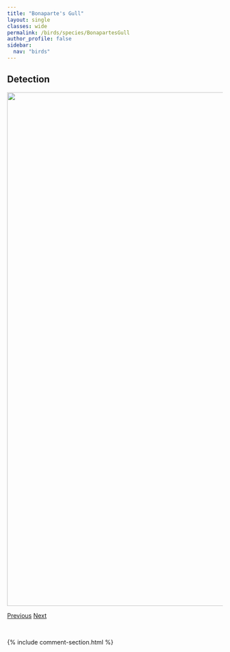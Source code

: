 ```yaml
---
title: "Bonaparte's Gull"
layout: single
classes: wide
permalink: /birds/species/BonapartesGull
author_profile: false
sidebar:
  nav: "birds"
---
```


<h2>Detection</h2>

<a href="https://drive.google.com/uc?export=view&id=1Wda3jcUC51-av6BivY4mQRWnZo57mRhY">
<img src="https://drive.google.com/uc?export=view&id=1Wda3jcUC51-av6BivY4mQRWnZo57mRhY" height = "1200" width = "800">
</a>

<a href="/birds/species/BorealChickadee/" class="pagination--pager" title="Boreal Chickadee">Previous</a> <a href="/birds/species/BorealOwl/" class="pagination--pager" title="Boreal Owl">Next</a>

<p>&nbsp;</p>

{% include comment-section.html %}
